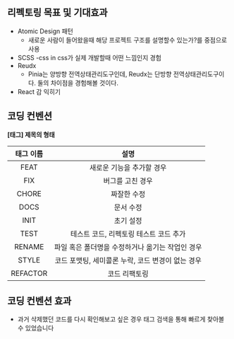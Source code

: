 




## 리펙토링 목표 및 기대효과
- Atomic Design 패턴
  - 새로운 사람이 들어왔을때 해당 프로젝트 구조를 설명할수 있는가?를 중점으로 사용
- SCSS
  -css in css가 실제 개발할때 어떤 느낌인지 경험
- Reudx
  - Pinia는 양방향 전역상태관리도구인데, Reudx는 단방향 전역상태관리도구이다. 둘의 차이점을 경험해볼 것이다.
-  React 감 익히기  

## 코딩 컨벤션
**[태그] 제목의 형태**

| 태그 이름 |                       설명                        |
| :-------: | :-----------------------------------------------: |
|   FEAT    |             새로운 기능을 추가할 경우             |
|    FIX    |                 버그를 고친 경우                  |
|   CHORE   |                    짜잘한 수정                    |
|   DOCS    |                     문서 수정                     |
|   INIT    |                     초기 설정                     |
|   TEST    |      테스트 코드, 리펙토링 테스트 코드 추가       |
|  RENAME   | 파일 혹은 폴더명을 수정하거나 옮기는 작업인 경우  |
|   STYLE   | 코드 포맷팅, 세미콜론 누락, 코드 변경이 없는 경우 |
| REFACTOR  |                   코드 리팩토링                   |

## 코딩 컨벤션 효과
- 과거 삭제했던 코드를 다시 확인해보고 싶은 경우 태그 검색을 통해 빠르게 찾아볼수 있었습니다
